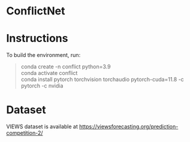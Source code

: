 # ConflictNet
# Instructions
To build the environment, run:
>conda create -n conflict python=3.9 <br />
>conda activate conflict <br />
>conda install pytorch torchvision torchaudio pytorch-cuda=11.8 -c pytorch -c nvidia
# Dataset
VIEWS dataset is available at https://viewsforecasting.org/prediction-competition-2/

